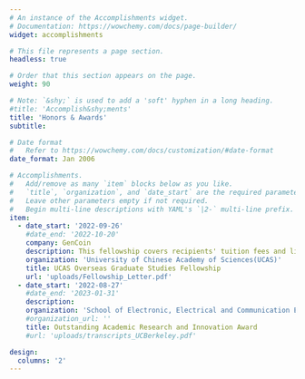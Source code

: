 ```yaml
---
# An instance of the Accomplishments widget.
# Documentation: https://wowchemy.com/docs/page-builder/
widget: accomplishments

# This file represents a page section.
headless: true

# Order that this section appears on the page.
weight: 90

# Note: `&shy;` is used to add a 'soft' hyphen in a long heading.
#title: 'Accomplish&shy;ments'
title: 'Honors & Awards'
subtitle:

# Date format
#   Refer to https://wowchemy.com/docs/customization/#date-format
date_format: Jan 2006

# Accomplishments.
#   Add/remove as many `item` blocks below as you like.
#   `title`, `organization`, and `date_start` are the required parameters.
#   Leave other parameters empty if not required.
#   Begin multi-line descriptions with YAML's `|2-` multi-line prefix.
item:
  - date_start: '2022-09-26'
    #date_end: '2022-10-20'
    company: GenCoin
    description: This fellowship covers recipients' tuition fees and living expenses at overseas institutions for a full year, in order to support UCAS's best graduates upon completion of their BS degrees for PhD studies abroad starting in the Fall of 2023(from UCAS Overseas Graduate Studies Fellowship Letter). 
    organization: 'University of Chinese Academy of Sciences(UCAS)'
    title: UCAS Overseas Graduate Studies Fellowship
    url: 'uploads/Fellowship_Letter.pdf'
  - date_start: '2022-08-27'
    #date_end: '2023-01-31'
    description: 
    organization: 'School of Electronic, Electrical and Communication Engineering, UCAS'
    #organization_url: ''
    title: Outstanding Academic Research and Innovation Award
    #url: 'uploads/transcripts_UCBerkeley.pdf'

design:
  columns: '2'
---
```

